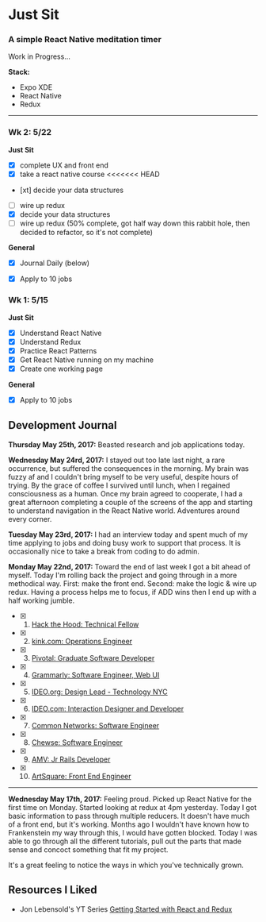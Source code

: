 # Just Sit

### A simple React Native meditation timer

Work in Progress...

**Stack:**
  - Expo XDE
  - React Native
  - Redux

---

### Wk 2: 5/22

**Just Sit**
- [x] complete UX and front end
- [x] take a react native course
<<<<<<< HEAD
- [xt] decide your data structures
- [ ] wire up redux
- [x] decide your data structures
- [ ] wire up redux (50% complete, got half way down this rabbit hole, then decided to refactor, so it's not complete)

**General**
- [x] Journal Daily (below)
- [x] Apply to 10 jobs


### Wk 1: 5/15

**Just Sit**
- [x] Understand React Native
- [x] Understand Redux
- [x] Practice React Patterns
- [x] Get React Native running on my machine
- [x] Create one working page

**General**
- [x] Apply to 10 jobs

## Development Journal

**Thursday May 25th, 2017:**
Beasted research and job applications today.

**Wednesday May 24rd, 2017:**
I stayed out too late last night, a rare occurrence, but suffered the consequences in the morning. My brain was fuzzy af and I couldn't bring myself to be very useful, despite hours of trying. By the grace of coffee I survived until lunch, when I regained consciousness as a human. Once my brain agreed to cooperate, I had a great afternoon completing a couple of the screens of the app and starting to understand navigation in the React Native world.
Adventures around every corner.

**Tuesday May 23rd, 2017:**
I had an interview today and spent much of my time applying to jobs and doing busy work to support that process.  It is occasionally nice to take a break from coding to do admin.

**Monday May 22nd, 2017:**
Toward the end of last week I got a bit ahead of myself.  Today I'm rolling back the project and going through in a more methodical way. First: make the front end. Second: make the logic & wire up redux.  Having a process helps me to focus, if ADD wins then I end up with a half working jumble.

- [x] 1. [Hack the Hood: Technical Fellow](http://www.hackthehood.org/careers-blog/technical-teaching-fellow)
- [x] 2. [kink.com: Operations Engineer](http://jobs.kink.com/)
- [x] 3. [Pivotal: Graduate Software Developer](https://boards.greenhouse.io/pivotalsoftware/jobs/701993#.WSYc6xPytTZ)
- [x] 4. [Grammarly: Software Engineer, Web UI](https://www.grammarly.com/jobs/engineering/software-engineer-web-ui?gh_jid=476589)
- [x] 5. [IDEO.org: Design Lead - Technology NYC](https://boards.greenhouse.io/ideoorg/jobs/639374?gh_src=6a7v8f1#.WSYd0BPytTY)
- [x] 6. [IDEO.com: Interaction Designer and Developer](https://www.ideo.com/jobs/548842)
- [x] 7. [Common Networks: Software Engineer](https://jobs.lever.co/commonwealthnetworks/44185ed0-e26d-403d-844b-7e3e9c60077b)
- [x] 8. [Chewse: Software Engineer](https://www.chewse.com/jobs/full-stack-engineer-2/)
- [x] 9. [AMV: Jr Rails Developer](https://betalist.com/jobs/95643-jr-junior-ruby-on-rails-developer-at-goamv)
- [x] 10. [ArtSquare: Front End Engineer](https://angel.co/artsquare-1/jobs/212481-senior-front-end-engineer)

---

**Wednesday May 17th, 2017:**
Feeling proud. Picked up React Native for the first time on Monday. Started looking at redux at 4pm yesterday. Today I got basic information to pass through multiple reducers. It doesn't have much of a front end, but it's working. Months ago I wouldn't have known how to Frankenstein my way through this, I would have gotten blocked.  Today I was able to go through all the different tutorials, pull out the parts that made sense and concoct something that fit my project.

It's a great feeling to notice the ways in which you've technically grown.


## Resources I Liked
- Jon Lebensold's YT Series [Getting Started with React and Redux](https://www.youtube.com/channel/UCgAex8sj0ibg0lHL2nl6ONw/videos)
